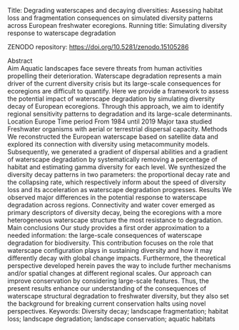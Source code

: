 Title: Degrading waterscapes and decaying diversities: Assessing habitat loss and fragmentation consequences on simulated diversity patterns across European freshwater ecoregions.
Running title: Simulating diversity response to waterscape degradation 


ZENODO repository: https://doi.org/10.5281/zenodo.15105286

Abstract  
Aim
Aquatic landscapes face severe threats from human activities propelling their deterioration. Waterscape degradation represents a main driver of the current diversity crisis but its large-scale consequences for ecoregions are difficult to quantify. Here we provide a framework to assess the potential impact of waterscape degradation by simulating diversity decay of European ecoregions. Through this approach, we aim to identify regional sensitivity patterns to degradation and its large-scale determinants.
Location
Europe
Time period
From 1984 until 2019
Major taxa studied 
Freshwater organisms with aerial or terrestrial dispersal capacity. 
Methods
We reconstructed the European waterscape based on satellite data and explored its connection with diversity using metacommunity models. Subsequently, we generated a gradient of dispersal abilities and a gradient of waterscape degradation by systematically removing a percentage of habitat and estimating gamma diversity for each level. We synthesized the diversity decay patterns in two parameters: the proportional decay rate and the collapsing rate, which respectively inform about the speed of diversity loss and its acceleration as waterscape degradation progresses.
Results
We observed major differences in the potential response to waterscape degradation across regions. Connectivity and water cover emerged as primary descriptors of diversity decay, being the ecoregions with a more heterogeneous waterscape structure the most resistance to degradation.
Main conclusions
Our study provides a first order approximation to a needed information: the large-scale consequences of waterscape degradation for biodiversity. This contribution focuses on the role that waterscape configuration plays in sustaining diversity and how it may differently decay with global change impacts. Furthermore, the theoretical perspective developed herein paves the way to include further mechanisms and/or spatial changes at different regional scales. Our approach can improve conservation by considering large-scale features. Thus, the present results enhance our understanding of the consequences of waterscape structural degradation to freshwater diversity, but they also set the background for breaking current conservation halts using novel perspectives.
Keywords: Diversity decay; landscape fragmentation; habitat loss; landscape degradation; landscape conservation; aquatic habitats
